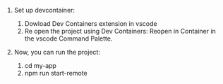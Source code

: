 1. Set up devcontainer:
    1. Dowload Dev Containers extension in vscode
    2. Re open the project using Dev Containers: Reopen in Container in the vscode Command Palette.

2. Now, you can run the project:
    1. cd my-app
    2. npm run start-remote
